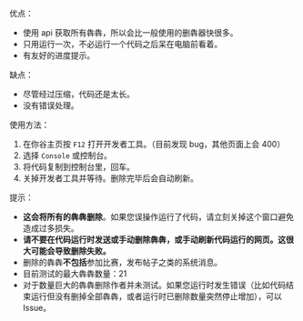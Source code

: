 优点：

- 使用 api 获取所有犇犇，所以会比一般使用的删犇器快很多。
- 只用运行一次，不必运行一个代码之后呆在电脑前看着。
- 有友好的进度提示。

缺点：

- 尽管经过压缩，代码还是太长。
- 没有错误处理。

使用方法：

1. 在你谷主页按 `F12` 打开开发者工具。（目前发现 bug，其他页面上会 400）
1. 选择 `Console` 或控制台。
1. 将代码复制到控制台里，回车。
1. 关掉开发者工具并等待。删除完毕后会自动刷新。

提示：

- **这会将所有的犇犇删除**。如果您误操作运行了代码，请立刻关掉这个窗口避免造成过多损失。
- **请不要在代码运行时发送或手动删除犇犇，或手动刷新代码运行的网页。这很大可能会导致删除失败。**
- 删除的犇犇**不包括**参加比赛，发布帖子之类的系统消息。
- 目前测试的最大犇犇数量：21
- 对于数量巨大的犇犇删除作者并未测试。如果您运行时发生错误（比如代码结束运行但没有删掉全部犇犇，或者运行时已删除数量突然停止增加），可以 Issue。
